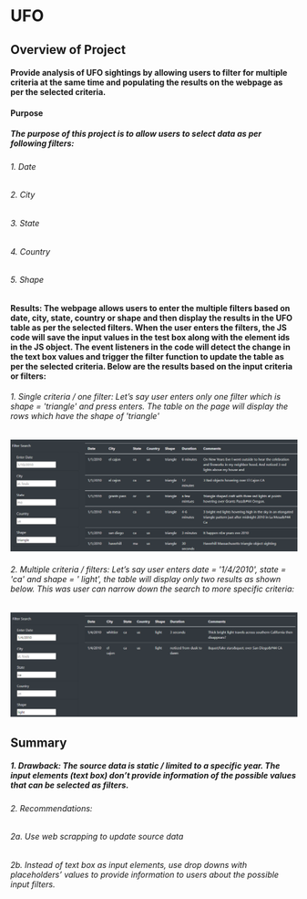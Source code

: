 # UFO
## Overview of Project
#### Provide analysis of UFO sightings by allowing users to filter for multiple criteria at the same time and populating the results on the webpage as per the selected criteria. 
#### Purpose
##### The purpose of this project is to allow users to select data as per following filters:
###### 1. Date
###### 2. City
###### 3. State
###### 4. Country 
###### 5. Shape


#### Results: The webpage allows users to enter the multiple filters based on date, city, state, country or shape and then display the results in the UFO table as per the selected filters. When the user enters the filters, the JS code will save the input values in the test box along with the element ids in the JS object. The event listeners in the code will detect the change in the text box values and trigger the filter function to update the table as per the selected criteria. Below are the results based on the input criteria or filters:

###### 1. Single criteria / one filter: Let’s say user enters only one filter which is shape = 'triangle' and press enters. The table on the page will display the rows which have the shape of 'triangle'
![image](https://github.com/vd1310/UFO/blob/main/image(shape).png)

###### 2. Multiple criteria / filters: Let’s say user enters date = '1/4/2010', state = 'ca' and shape = ' light', the table will display only two results as shown below. This was user can narrow down the search to more specific criteria: 
![image](https://github.com/vd1310/UFO/blob/main/image(multiple).PNG)


## Summary
##### 1. Drawback: The source data is static / limited to a specific year. The input elements (text box) don’t provide information of the possible values that can be selected as filters.
###### 2. Recommendations:
###### 2a. Use web scrapping to update source data
###### 2b. Instead of text box as input elements, use drop downs with placeholders’ values to provide information to users about the possible input filters.

